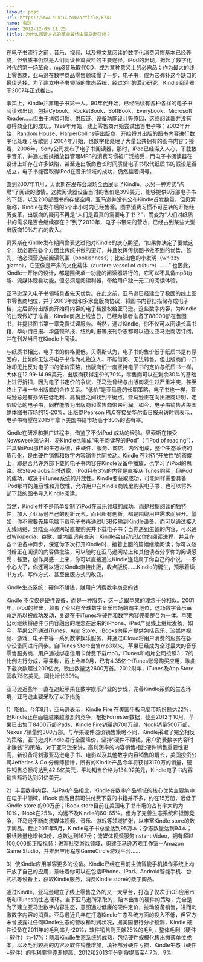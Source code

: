 ```yaml
---
layout: post
url: https://www.huxiu.com/article/6741
name: 雪球
time: 2012-12-05 11:25
title: 为什么阅读方式的革命最终由亚马逊引领？
---
```

在电子书流行之前，音乐、视频、以及短文章阅读的数字化消费习惯基本已经养成，但纸质书仍然是人们阅读长篇资料的主要途径。iPod的出现，掀起了数字化时代的第一场革命，mp3音乐取代CD，成为某种意义上的必需品；作为最大的线上零售商，亚马逊在数字商品零售领域慢了一步，电子书，成为它弥补这个缺口的最佳选择，为了建立电子书领域的生态系统，经过3年的潜心研究，Kindle阅读器于2007年正式推出。

事实上，Kindle并非电子书第一人。90年代开始，已经陆续有各种各样的电子书阅读器出现，包括Cybook、RocketBook、SoftBook、Everybook、Microsoft Reader……但由于消费习惯、供应链、设备功能设计等原因，这些阅读器并没有取得商业化的成功。1999年开始，线上零售商开始尝试出售电子书；2002年开始，Random House、HarperCollins等出版商，开始将其出版的图书内容进行数字化处理；谷歌则于2004年开始，也数字化处理了大量公共拥有的图书内容；接着，2006年，Sony公司发布了电子书阅读器，那时，iPod已经深入人心，下载数字音乐，并通过便携播放器管理MP3的消费习惯被广泛接受，而电子书阅读器在设计上却存在许多缺陷，甚至连出版商也长时间质疑电子书取代纸质书的假设是否成立，电子书能否取得iPod在音乐领域的成功，仍然挂着问号。

直到2007年11月，贝索斯在发布会现场全面展示了Kindle，以另一种方式“点燃”了阅读的激情。这款阅读器设备当时的售价是399美元，能够提供9万部电子书的下载，以及200部图书的存储空间。亚马逊并没有公布Kindle首发数量，但贝索斯称，Kindle在发布后的5个半小时内已经售罄。图书消费习惯不可逆转的开始经历变革，出版商的疑问不再是“人们是否真的需要电子书？”，而变为“人们对纸质书的需求是否会继续存在？”到了2010年，电子书带来的营收，已经占到某些大型出版商10%左右的收入。

贝索斯在Kindle发布期间曾表达过他对Kindle的决心期望，“如果你决定了要做这个，就必要在各个方面比传统书做的更好，并且发挥传统图书做不到的优势。首先，他必须营造起阅读氛围（bookishness）；比起出色的小发明（whizzy gizmo），它更像是严肃的文化载体（austere vessel of culture）……” 也因此，Kindle一开始的设计，都是围绕单一功能的阅读器进行的，它可以不具备mp3功能、流媒体观看功能，但必须是阅读利器，带给用户独一无二的阅读体验。

亚马逊深入电子书领域具备先天优势。在此之前，亚马逊已经建立了稳固的线上图书零售商地位，并于2003年就和多家出版商协议，将图书内容扫描储存成电子档，之后部分出版商开始将内容的电子档授权给亚马逊。这些数字内容，为Kindle的出现做好了准备，Kindle商店上线当日，已经为读者准备了88000部在售图书，并提供图书第一章免费试读服务。当然，通过Kindle，你不仅可以阅读长篇书籍，华尔街日报、华盛顿邮报、纽约时报等报刊杂志都可以通过亚马逊商店订阅，并在刊发当日在Kindle上阅读。

与纸质书相比，电子书的价格更低。贝索斯认为，电子书的售价低于纸质书是有原因的，比如你无法将电子书作为礼物送人、不能借阅、无法转售。但出版商们一开始却无比反对电子书的低价策略，出版商们一度坚持电子书的定价与纸质书一样，大体在12.99-14.99美元，出版商获得定价的70%，零售商可以在剩余30%的基础上进行折扣，因为电子书定价的争议，亚马逊曾经与出版商发生过严重冲突，甚至终止了与一些出版商的合作关系。“低价”是亚马逊的长期策略，电子书也一样，亚马逊总是有办法在低毛利、高销量之间找到平衡点，亚马逊正在向出版商证明，定价较低的电子书，同样能够为出版商和零售商带来利润。如今，电子书销售占美国整体图书市场的15-20%，出版商Pearson PLC在接受华尔街日报采访时则表示，电子书有望在2015年拿下美国书籍市场高于30%的占有率。

Kindle在研发和推广过程中，借鉴了不少iPod 成功的经验。贝索斯在接受Newsweek采访时，将Kindle比喻成“电子阅读界的iPod”（ “iPod of reading”），并具备iPod那样的生态系统，由硬件、服务、商店、内容组成，整个生态系统的货币化，是由硬件销售和数字内容销售共同拉动。Kindle 在对待“开放性”的态度上，即是否允许外部下载的电子书内容在Kindle设备中播放，也学习了iPod的思路。据Steve Jobs当时透露，iPod只有3%的内容是直接从iTunes购买，但iPod的成功，取决于iTunes系统的开放性。Kindle要获取成功，可能同样需要具备iPod那样的兼容性和开放性，允许用户在Kindle商城里购买电子书、也可以将外部下载的图书导入Kindle阅读。

当然，Kindle并不是简单复制了iPod在音乐领域的成功，而是根据阅读的独特性，加入了亚马逊自己的创新元素，而且所有创新，都是围绕用户需求而展开。譬如，你不需要先用电脑下载电子书再通过USB传输到Kindle设备，而可以通过接入无线网络，登陆亚马逊网站直接购买并下载电子书；当你遇到生僻的内容，可以通过Wikipedia、谷歌、或内置词典查询；Kindle会自动记忆你的阅读进程，并且在各个设备中同步，保证你下次打开Kindle时，接着上回的篇幅继续阅读；你可以随时给正在阅读的内容做批注，可以随时在亚马逊网站上和其他读者分享你的阅读感受；甚至，创作灵感一上来，你可以直接通过Kindle连载属于你自己的小说，一不小心火了，你还可以通过Kindle直接出版，收点版税……Kindle的诞生，预示着读书方式、写作方式、甚至出版方式的改变。

Kindle生态系统：硬件不赚钱，赚用户消费数字商品的钱

Kindle 不仅仅是硬件设备，而是一种服务，这一点跟苹果的理念十分相似。2001年，iPod的推出，颠覆了索尼在全球数字音乐市场的霸主地位，这场数字音乐革命之所以被成功发动，关键在于iTunes将硬件和数字内容完美整合为一体。苹果公司继续将硬件与内容融合的理念在后来的iPhone、iPad产品线上继续发扬，如今，苹果公司通过iTunes、App Store、iBooks向用户提供包括音乐、流媒体视频、游戏、电子书等一系列数字娱乐服务，并通过iCloud将用户消费的服务在各个设备间进行同步。自iTunes Store出售mp3以来，苹果已经成为全球最大的音乐零售服务商，用户通过绑定信用卡付费下载mp3，iTunes和唱片公司按照3：7的比例进行分成，苹果称，截止今年9月，已有4.35亿个iTunes账号购买应用，歌曲下载次数超过200亿次，歌曲数量达2600万首。2012财年，iTunes及App Store 营收75亿美元，同比增长39%。

亚马逊近些年一直在追赶苹果在数字娱乐产业的步伐，完善Kindle系统的生态环境，亚马逊主要采取了以下措施：

1）降价。今年8月，亚马逊表示，Kindle Fire 在美国平板电脑市场份额达22%，但Kindle正在面临越来越激烈的竞争，根据Forrester数据，截至2012年10月，苹果已出售了8400万部iPads，Kindle Fire销量约700万部，Nook销量500万部，Nexus 7销量约300万部。与苹果硬件溢价销售策略不同，Kindle采取了完全相反的策略，亚马逊对Kindle进行全面降价，坚持“硬件不赚钱，用户消费数字内容时才赚钱”的策略。对于亚马逊来讲，高利润率的内容销售相比硬件销售重要性更高，新设备将刺激亚马逊电子书、电影以及其他数字内容销售的增长，美国投资公司Jefferies & Co 分析师预计，所有的Kindle产品今年将获得3170万的销量，硬件销售总额将达到42.8亿美元，平均销售价格为134.92美元，Kindle电子书内容销售额将达到51亿美元。

2）丰富数字内容。与iPad产品相比，Kindle在数字产品领域的核心优势主要集中在电子书领域，iBook 商品目前可供付费下载的书籍并不多，约在15万册，远低于Kindle store 的90万册；iBook store目前在美国电子书市场的占有率大约为10%，Nook在25%，均远不及Kindle的60-65%。但为了完善生态系统和抵御竞争，亚马逊不断向流媒体视频、音乐、游戏等领域扩张，以丰富Kindle store的数字商品。截止2011年5月，Kindle电子书总量达到95万本；杂志数量达到94本；报纸数量也增长3份，总数达到167份；流媒体视频服务Instant Video，拥有超过100,000部正版视频；进军社交游戏领域，组建亚马逊游戏工作室--Amazon Game Studio，并推出应用程序GameCircle游戏平台……

3）使Kindle应用兼容更多的设备。Kindle已经在目前主流智能手机操作系统上均开放了自己的应用，意味着你可以在包括iPhone、iPad、Android智能手机、台式机等设备上，获取Kindle服务，消费Kindle store的数字商品。

通过Kindle，亚马逊建立了线上零售之外的又一大平台，打造了仅次于iOS应用市场和iTunes的生态闭环。当下亚马逊所采取的，赔本出售的硬件的策略，完全是为了建立亚马逊数字内容生态，意图通过低廉的硬件定价，拉动设备销售，进而刺激数字内容的消费。亚马逊近几年在打造Kindle生态系统方面的投入不低，但官方未曾披露过任何Kindle生态的营收和利润状况，据美国银行分析预测，Kindle 硬件设备在2011年的毛利率为-20%，软件销售则贡献25%的毛利，整体毛利（硬件+软件）为-17%；随着Kindle生态系统的成熟，包括硬件规模化售出摊薄单位成本，以及毛利较高的内容及软件销量增加，填补部分硬件亏损，Kindle生态（硬件+软件）的毛利率将逐渐提高，2012和2013年分别将提高至4.7%、9%。

